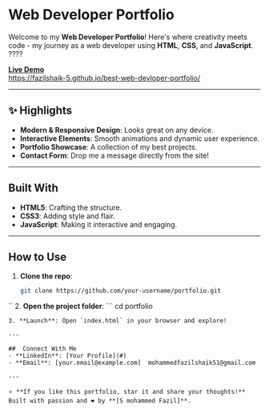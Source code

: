 #  Web Developer Portfolio

Welcome to my **Web Developer Portfolio**! Here's where creativity meets code - my journey as a web developer using **HTML**, **CSS**, and **JavaScript**. ????  


 **[Live Demo](#)**  
https://fazilshaik-5.github.io/best-web-devloper-portfolio/


---


## ✨ Highlights  
- **Modern & Responsive Design**: Looks great on any device.  
- **Interactive Elements**: Smooth animations and dynamic user experience.
- **Portfolio Showcase**: A collection of my best projects.  
- **Contact Form**: Drop me a message directly from the site!  

---

##  Built With  
- **HTML5**: Crafting the structure.  
- **CSS3**: Adding style and flair.  
- **JavaScript**: Making it interactive and engaging.  

---

##  How to Use  
1. **Clone the repo**:  
   ```bash
   git clone https://github.com/your-username/portfolio.git
``
2. **Open the project folder**:  ```
   cd portfolio
   ```
3. **Launch**: Open `index.html` in your browser and explore!

---

##  Connect With Me  
- **LinkedIn**: [Your Profile](#)  
- **Email**: [your.email@example.com]  mohammedfazilshaik51@gmail.com

---

⭐ **If you like this portfolio, star it and share your thoughts!**  
Built with passion and ❤️ by **[S mohammed Fazil]**.
